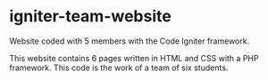 # igniter-team-website
Website coded with 5 members with the Code Igniter framework.

This website contains 6 pages written in HTML and CSS with a PHP framework. This code is the work of a team of six students.
